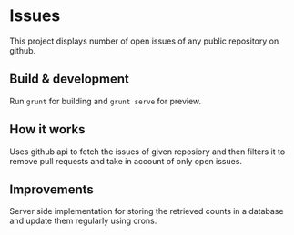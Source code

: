 # Issues 

This project displays number of open issues of any public repository on github.

## Build & development

Run `grunt` for building and `grunt serve` for preview.

## How it works

Uses github api to fetch the issues of given reposiory and then filters it to remove pull requests and take in account of only open issues.

## Improvements

Server side implementation for storing the retrieved counts in a database and update them regularly using crons.


